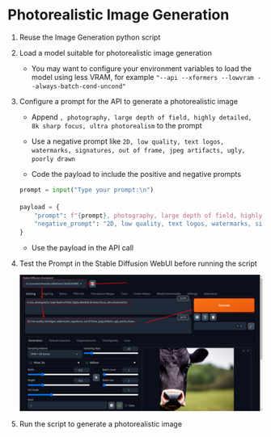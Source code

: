 # Photorealistic Image Generation

1. Reuse the Image Generation python script

2. Load a model suitable for photorealistic image generation

   - You may want to configure your environment variables to load the model using less VRAM, for example `"--api --xformers --lowvram --always-batch-cond-uncond"`

3. Configure a prompt for the API to generate a photorealistic image

   - Append `, photography, large depth of field, highly detailed, 8k sharp focus, ultra photorealism` to the prompt

   - Use a negative prompt like `2D, low quality, text logos, watermarks, signatures, out of frame, jpeg artifacts, ugly, poorly drawn`

   - Code the payload to include the positive and negative prompts

   ```python
   prompt = input("Type your prompt:\n")

   payload = {
       "prompt": f"{prompt}, photography, large depth of field, highly detailed, 8k sharp focus, ultra photorealism",
       "negative_prompt": "2D, low quality, text logos, watermarks, signatures, out of frame, jpeg artifacts, ugly, poorly drawn"
   }
   ```

   - Use the payload in the API call

4. Test the Prompt in the Stable Diffusion WebUI before running the script

   ![photorealism test](../images/photorealism.png)

5. Run the script to generate a photorealistic image
